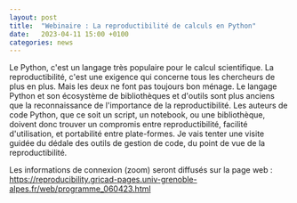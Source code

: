 ```yaml
---
layout: post
title:  "Webinaire : La reproductibilité de calculs en Python"
date:   2023-04-11 15:00 +0100
categories: news
---
```



Le Python, c'est un langage très populaire pour le calcul
scientifique. La reproductibilité, c'est une exigence qui concerne tous
les chercheurs de plus en plus. Mais les deux ne font pas toujours bon
ménage. Le langage Python et son écosystème de bibliothèques et d'outils
sont plus anciens que la reconnaissance de l'importance de la
reproductibilité. Les auteurs de code Python, que ce soit un script, un
notebook, ou une bibliothèque, doivent donc trouver un compromis entre
reproductibilité, facilité d'utilisation, et portabilité entre
plate-formes. Je vais tenter une visite guidée du dédale des outils de
gestion de code, du point de vue de la reproductibilité.


Les informations de connexion (zoom) seront diffusés sur la page web :
https://reproducibility.gricad-pages.univ-grenoble-alpes.fr/web/programme_060423.html

